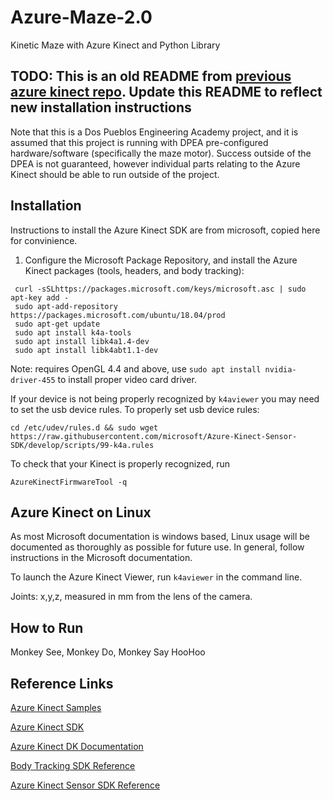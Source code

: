 # Azure-Maze-2.0
Kinetic Maze with Azure Kinect and Python Library


## TODO: This is an old README from [previous azure kinect repo](https://github.com/dpengineering/azure-maze). Update this README to reflect new installation instructions

Note that this is a Dos Pueblos Engineering Academy project, and it is assumed that this project is running with DPEA pre-configured hardware/software (specifically the maze motor). Success outside of the DPEA is not guaranteed, however individual parts relating to the Azure Kinect should be able to run outside of the project.



## Installation ##
Instructions to install the Azure Kinect SDK are from microsoft, copied here for convinience.

1. Configure the Microsoft Package Repository, and install the Azure Kinect packages (tools, headers, and body tracking):
```
 curl -sSLhttps://packages.microsoft.com/keys/microsoft.asc | sudo apt-key add -
 sudo apt-add-repository https://packages.microsoft.com/ubuntu/18.04/prod
 sudo apt-get update
 sudo apt install k4a-tools
 sudo apt install libk4a1.4-dev
 sudo apt install libk4abt1.1-dev
```
Note: requires OpenGL 4.4 and above, use ```sudo apt install nvidia-driver-455``` to install proper video card driver.

If your device is not being properly recognized by ```k4aviewer``` you may need to set the usb device rules.
To properly set usb device rules:

```
cd /etc/udev/rules.d && sudo wget https://raw.githubusercontent.com/microsoft/Azure-Kinect-Sensor-SDK/develop/scripts/99-k4a.rules
```

To check that your Kinect is properly recognized, run
```
AzureKinectFirmwareTool -q
```


## Azure Kinect on Linux ##
As most Microsoft documentation is windows based, Linux usage will be documented as thoroughly as possible for future use. In general, follow instructions in the Microsoft documentation.

To launch the Azure Kinect Viewer, run `k4aviewer` in the command line.

Joints: x,y,z, measured in mm from the lens of the camera.

## How to Run ##

Monkey See, Monkey Do, Monkey Say HooHoo





## Reference Links ##
[Azure Kinect Samples](https://github.com/microsoft/Azure-Kinect-Samples)

[Azure Kinect SDK](https://github.com/microsoft/Azure-Kinect-Sensor-SDK)

[Azure Kinect DK Documentation](https://docs.microsoft.com/en-us/azure/kinect-dk/)

[Body Tracking SDK Reference](https://microsoft.github.io/Azure-Kinect-Body-Tracking/release/1.x.x/index.html)

[Azure Kinect Sensor SDK Reference](https://microsoft.github.io/Azure-Kinect-Sensor-SDK/master/index.html)
